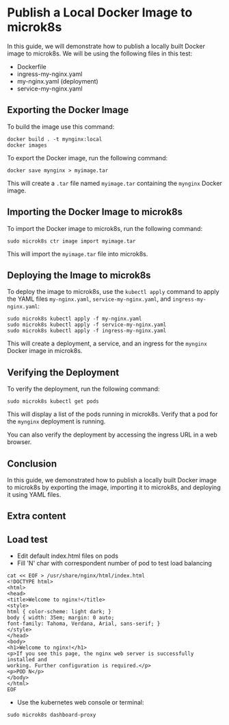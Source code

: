 # Publish a Local Docker Image to microk8s

In this guide, we will demonstrate how to publish a locally built Docker image to microk8s. We will be using the following files in this test:

- Dockerfile
- ingress-my-nginx.yaml
- my-nginx.yaml (deployment)
- service-my-nginx.yaml

## Exporting the Docker Image
To build the image use this command:
```
docker build . -t mynginx:local
docker images
```

To export the Docker image, run the following command:
```
docker save mynginx > myimage.tar
```


This will create a `.tar` file named `myimage.tar` containing the `mynginx` Docker image.

## Importing the Docker Image to microk8s

To import the Docker image to microk8s, run the following command:

```
sudo microk8s ctr image import myimage.tar
```


This will import the `myimage.tar` file into microk8s.

## Deploying the Image to microk8s

To deploy the image to microk8s, use the `kubectl apply` command to apply the YAML files `my-nginx.yaml`, `service-my-nginx.yaml`, and `ingress-my-nginx.yaml`:

```
sudo microk8s kubectl apply -f my-nginx.yaml
sudo microk8s kubectl apply -f service-my-nginx.yaml
sudo microk8s kubectl apply -f ingress-my-nginx.yaml
```


This will create a deployment, a service, and an ingress for the `mynginx` Docker image in microk8s.

## Verifying the Deployment

To verify the deployment, run the following command:

```
sudo microk8s kubectl get pods
```


This will display a list of the pods running in microk8s. Verify that a pod for the `mynginx` deployment is running.

You can also verify the deployment by accessing the ingress URL in a web browser.

## Conclusion

In this guide, we demonstrated how to publish a locally built Docker image to microk8s by exporting the image, importing it to microk8s, and deploying it using YAML files.


## Extra content

## Load test
- Edit default index.html files on pods
- Fill 'N' char with correspondent number of pod to test load balancing
```
cat << EOF > /usr/share/nginx/html/index.html
<!DOCTYPE html>
<html>
<head>
<title>Welcome to nginx!</title>
<style>
html { color-scheme: light dark; }
body { width: 35em; margin: 0 auto;
font-family: Tahoma, Verdana, Arial, sans-serif; }
</style>
</head>
<body>
<h1>Welcome to nginx!</h1>
<p>If you see this page, the nginx web server is successfully installed and
working. Further configuration is required.</p>
<p>POD N</p>
</body>
</html>
EOF
```
- Use the kubernetes web console or terminal:
```
sudo microk8s dashboard-proxy
```
